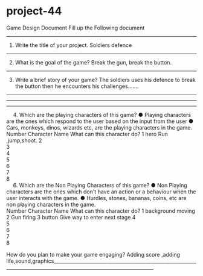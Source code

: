 # project-44
Game Design Document
Fill up the Following document 

________________________________________



1.	Write the title of your project.
Soldiers defence
________________________________________


2.	What is the goal of the game? 
Break the gun, break  the button.
________________________________________


3.	Write a brief story of your game?
The soldiers uses his defence to break the button then he encounters his challenges…….
________________________________________

________________________________________

________________________________________


 
4.	Which are the playing characters of this game? 
●	Playing characters are the ones which respond to the user based on the input from the user
●	Cars, monkeys, dinos, wizards etc, are the playing characters in the game.  
Number	Character Name	What can this character do? 
1	hero	Run ,jump,shoot.
2		
3		
4		
5		
6		
7		
8		
 
6.	Which are the Non Playing Characters of this game?
●	Non Playing characters are the ones which don't have an action or a behaviour when the user interacts with the game.
●	Hurdles, stones, bananas, coins, etc are non playing characters in the game.   
Number	Character Name	What can this character do? 
1	background	moving
2	Gun 	firing
3	button	Give way to enter next stage
4		
5		
6		
7		
8		



How do you plan to make your game engaging? 
Adding score ,adding life,sound,graphics________________________________________________________________________________________________________________________

